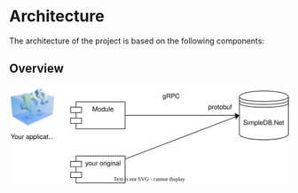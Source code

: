 # Architecture

The architecture of the project is based on the following components:

## Overview

![Architecture Diagram](./arch.drawio.svg)
